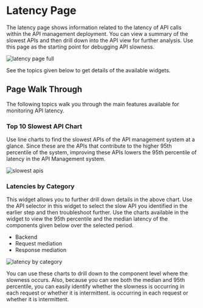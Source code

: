 # Latency Page

The latency page shows information related to the latency of API calls within the API management deployment. You can view a summary of the slowest APIs and then drill down into the API view for further analysis. Use this page as the starting point for debugging API slowness. 

![latency page full]({{base_path}}/assets/img/observe/latency/latency-page-full.png)

See the topics given below to get details of the available widgets.

## Page Walk Through
The following topics walk you through the main features available for monitoring API latency.

### Top 10 Slowest API Chart
Use line charts to find the slowest APIs of the API management system at a glance. Since these are the APIs that contribute to the higher 95th percentile of the system, improving these APIs lowers the 95th percentile of latency in the API Management system.

![slowest apis]({{base_path}}/assets/img/observe/latency/slowest-apis.png)
### Latencies by Category
This widget allows you to further drill down details in the above chart. Use the API selector in this widget to select the slow API you identified in the earlier step and then troubleshoot further. Use the charts available in the widget to view the 95th percentile and the median latency of the components given below over the selected period.
- Backend
- Request mediation
- Response mediation

![latency by category]({{base_path}}/assets/img/observe/latency/latency-by-category.png)

You can use these charts to drill down to the component level where the slowness occurs. Also, because you can see both the median and 95th percentile, you can easily identify whether the slowness is occurring in each request or whether it is intermittent.
is occurring in each request or whether it is intermittent.
